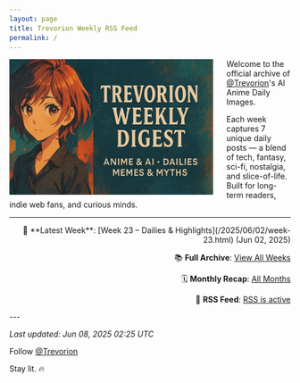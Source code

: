 ```yaml
---
layout: page
title: Trevorion Weekly RSS Feed
permalink: /
---
```

<img src="/assets/Banner.png" alt="Trevorion Weekly Digest Banner" style="width: 365px; height: auto; float: left; margin-right: 24px;" />

Welcome to the official archive of [@Trevorion](https://x.com/Trevorion)'s AI Anime Daily Images.

Each week captures 7 unique daily posts — a blend of tech, fantasy, sci-fi, nostalgia, and slice-of-life.  
Built for long-term readers, indie web fans, and curious minds.

---
<div align="right">
📅 **Latest Week**: [Week 23 – Dailies & Highlights](/2025/06/02/week-23.html) (Jun 02, 2025)

📚 **Full Archive**: [View All Weeks](/archive/)

🗓️ **Monthly Recap**: [All Months](/monthly/)

📰 **RSS Feed**: [RSS is active](/feed.xml)
</div>
---



_Last updated: Jun 08, 2025 02:25 UTC_


Follow [@Trevorion](https://x.com/Trevorion)  

Stay lit. 🔥

